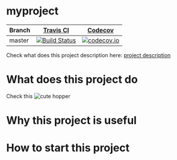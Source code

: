 # myproject

Branch|[Travis CI](https://travis-ci.org)|[Codecov](https://www.codecov.io)
---|---|---
master|[![Build Status](https://travis-ci.org/kirara03/correct_cpp_hello.svg?branch=master)](https://travis-ci.org/kirara03/correct_cpp_hello)|[![codecov.io](https://codecov.io/github/kirara03/correct_cpp_hello/coverage.svg?branch=master)](https://codecov.io/github/kirara03/correct_cpp_hello/branch/master)

Check what does this project description here: [project description](doc/description.doc)
# What does this project do
Check this ![cute hopper](http://www.growweedeasy.com/sites/growweedeasy.com/files/example-of-a-gross-leafhopper.jpg)

# Why this project is useful

# How to start this project